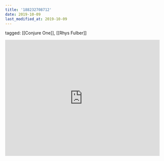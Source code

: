 ```yaml
---
title: '188232708712'
date: 2019-10-09
last_modified_at: 2019-10-09
---
```

tagged: [[Conjure One]], [[Rhys Fulber]]
<iframe allow="accelerometer; autoplay; clipboard-write; encrypted-media; gyroscope; picture-in-picture" allowfullscreen="" frameborder="0" height="375" id="youtube_iframe" src="https://www.youtube.com/embed/a-FzN81ik4U?feature=oembed&amp;enablejsapi=1&amp;origin=https://safe.txmblr.com&amp;wmode=opaque" width="500"></iframe>